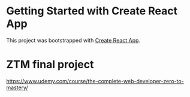 # Getting Started with Create React App

This project was bootstrapped with [Create React App](https://github.com/facebook/create-react-app).

# ZTM final project

https://www.udemy.com/course/the-complete-web-developer-zero-to-mastery/